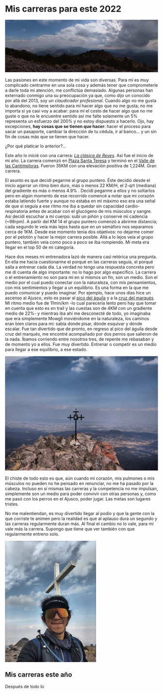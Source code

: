 # Mis carreras para este 2022

![h-scape](/docs/assets/h-scape.jpg)

Las pasiones en este momento de mi vida son diversas. Para mí es muy complicado centrarme en una sola cosa y además tener que comprometerle a darle toda mi atención, me conflictúa demasiado.
Algunas personas han externado conmigo una su preocupación ya que, como dijo un conocido por allá del 2013, soy _un claudicador profesional_. Cuando algo no me gusta lo abandono, no tiene sentido para mí hacer algo que no me gusta; no me importa si ya casi voy a acabar: para mí el costo de hacer algo que no me guste o que no le encuentre sentido así me falte
solamente un 5% representa un esfuerzo del 200% y no estoy dispuesto a hacerlo. Ojo, hay excepciones, **hay cosas que se tienen que hacer**: hacer el proceso para sacar un pasaporte, cambiar
la dirección de tu cédula, ir al banco... y un sin fin de cosas más que se tienen que hacer. 

¿Por qué platicar lo anterior?...

Este año lo inicié con una carrera: [_La clásica de Reyes_](https://www.strava.com/activities/6463099603). Así fue el inicio de mi año. La carrera comenzó en [Plaza Santa Teresa](https://www.google.com/maps/place/Plaza+Santa+Teresa/@19.3080905,-99.2136763,15z/data=!4m2!3m1!1s0x0:0xa005e07d3e8be616?sa=X&ved=2ahUKEwjvmLPp_qz1AhVxlGoFHeUiBzkQ_BJ6BAg9EAU) y terminó en el [Valle de las Cantimploras](https://goo.gl/maps/42zLnpzXC5Honvd28). Fueron 35KM con una elevación positiva de 1,224M. Gran carrera. 

El asunto es que decidí pegarme al grupo puntero. Éste decidió desde el inicio agarrar un ritmo bien duro, más o menos 22 KM/H, el 2-qrt (mediana) del gradiente es más o menos 4.9% . Decidí pegarme a ellos y no soltarlos pero en algún momento de ese recorrido comencé a notar que mi corazón estaba latiendo fuerte y aunque no estaba en mi máximo eso era una señal de que si seguía a ese ritmo me iba a quedar sin capacidad cardio-respiratoria antes de acabar con el glucógeno de mis músculos y sangre. Así decidí escuchar a mi cuerpo: subí un piñón y conservé mi cadencia (~98rpm). A partir del KM 14 el grupo puntero comenzó a abrirme distancia; cada segundo le veía más lejos hasta que en un semáforo nos separamos cerca de 1KM. Desde ese momento tenía dos objetivos: no dejarme comer por el pelotón y hacer la mejor carrera posible. Allá a lo lejos veía al grupo puntero, también veía como poco a poco se iba rompiendo. Mi meta era llegar en el top 50 de mi categoría.

Hace dos meses mi entrenadora lazó de manera casi retórica una pregunta. En ella me hacía cuestionarme el porqué en las carreras seguía, el porqué salía a entrenar cada día. La verdad no tengo una respuesta concreta pero me di cuenta de algo importante: no lo hago por algo específico. La carrera o el entrenamiento no son para mí en sí mismos un fin, son un medio. Son el medio por el cual puedo conectar con la naturaleza, con mis pensamientos, con mis sentimientos y llegar a un equilibrio. Es una forma en la que me puedo comunicar y puedo imaginar. Por ejemplo, hace unos días hice un ascenso al Ajusco, esto es pasar al [pico del águila](https://goo.gl/maps/AgcyJfMkVBy9hD3S8) y a la [cruz del marqués](https://goo.gl/maps/j9QVjr3yAvhtkQyn9). Mi ritmo medio fue de 11min/km -lo cual parecería lento pero hay que tomar en cuenta que esto es en trail y las cuestas son de 4KM con un gradiente medio de 22%- y mientras iba ahí me desconecté de todo, yo imaginaba que era simplemente Mowgli moviéndome en la naturaleza, los caminos eran bien claros para mí: sabía donde pisar, dónde esquivar y dónde escalar. Fue tan divertido que de pronto, en regreso al pico del águila desde cruz del marqués, me encontré acompañado por dos perros que salieron de la nada. Íbamos corriendo entre nosotros tres, de repente me rebasaban y de momento yo a ellos. Fue muy divertido. Entrenar o competir es un medio para llegar a ese equilibrio, a ese estado. 

![cruz](./imgs/2022-Jan/2022-01-12/cruz.jpg)

El chiste de todo esto es que, aún cuando mi corazón, mis pulmones o mis músculos no pueden no he pensado en renunciar, no me ha pasado por la cabeza. Incluso en sí mismas las carreras y la competencia no me impulsan, simplemente son un medio para poder convivir con otras personas y, como me pasó con los perros en el Ajusco, poder jugar. Las metas son lugares tristes.

No me malentiendan, es muy divertido llegar al podio y que la gente con la que corriste te animen pero la realidad es que al aplauso dura un segundo y las carreras regularmente duran más. Al final el cambio no lo vale, para mí vale más la carrera. Supongo que tiene que ver también con que regularmente entreno solo.

<img src="./imgs/2022-Jan/2022-01-12/me-smile.jpg" alt="me-smile" width="300" style="vertical-align:middle"/>

## Mis carreras este año

Después de todo lo 